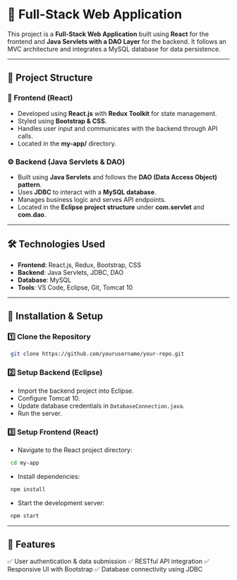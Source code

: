 # 🚀 Full-Stack Web Application

This project is a **Full-Stack Web Application** built using **React** for the frontend and **Java Servlets with a DAO Layer** for the backend. It follows an MVC architecture and integrates a MySQL database for data persistence.

---

## 📌 Project Structure

### 🎨 Frontend (React)
- Developed using **React.js** with **Redux Toolkit** for state management.
- Styled using **Bootstrap & CSS**.
- Handles user input and communicates with the backend through API calls.
- Located in the **my-app/** directory.

### ⚙️ Backend (Java Servlets & DAO)
- Built using **Java Servlets** and follows the **DAO (Data Access Object) pattern**.
- Uses **JDBC** to interact with a **MySQL database**.
- Manages business logic and serves API endpoints.
- Located in the **Eclipse project structure** under **com.servlet** and **com.dao**.

---

## 🛠️ Technologies Used
- **Frontend**: React.js, Redux, Bootstrap, CSS
- **Backend**: Java Servlets, JDBC, DAO
- **Database**: MySQL
- **Tools**: VS Code, Eclipse, Git, Tomcat 10

---

## 🔧 Installation & Setup
### 1️⃣ Clone the Repository
```sh
 git clone https://github.com/yourusername/your-repo.git
```

### 2️⃣ Setup Backend (Eclipse)
- Import the backend project into Eclipse.
- Configure Tomcat 10.
- Update database credentials in `DatabaseConnection.java`.
- Run the server.

### 3️⃣ Setup Frontend (React)
- Navigate to the React project directory:
```sh
 cd my-app
```
- Install dependencies:
```sh
 npm install
```
- Start the development server:
```sh
 npm start
```

---

## 📌 Features
✅ User authentication & data submission
✅ RESTful API integration
✅ Responsive UI with Bootstrap
✅ Database connectivity using JDBC


